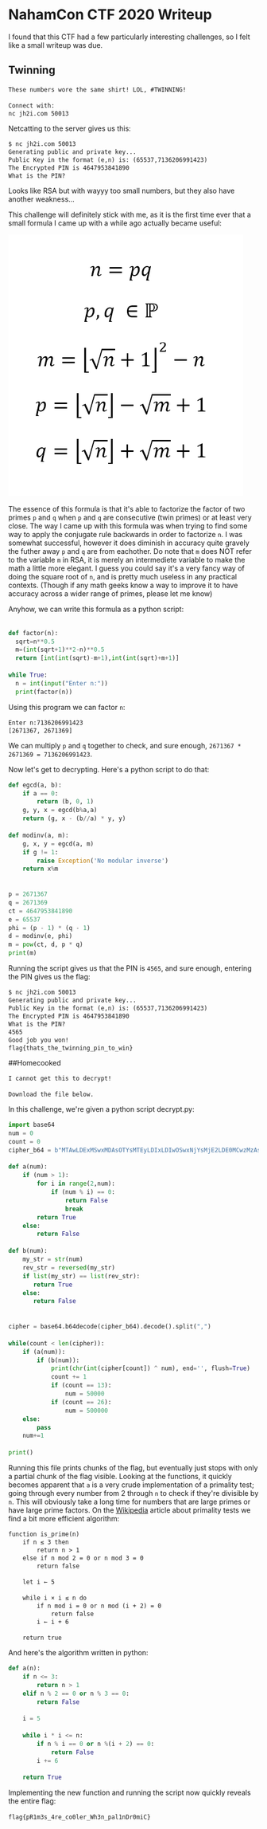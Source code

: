 # NahamCon CTF 2020 Writeup

I found that this CTF had a few particularly interesting challenges, so I felt like a small writeup was due.

## Twinning

```
These numbers wore the same shirt! LOL, #TWINNING!

Connect with:
nc jh2i.com 50013
```

Netcatting to the server gives us this:

```
$ nc jh2i.com 50013
Generating public and private key...
Public Key in the format (e,n) is: (65537,7136206991423)
The Encrypted PIN is 4647953841890
What is the PIN?
```
Looks like RSA but with wayyy too small numbers, but they also have another weakness...

This challenge will definitely stick with me, as it is the first time ever that a small formula I came up with a while ago actually became useful:

![alt text](twinning/formula.png "Reverse Conjugate")

The essence of this formula is that it's able to factorize the factor of two primes `p` and `q` when `p` and `q` are consecutive (twin primes) or at least very close. The way I came up with this formula was when trying to find some way to apply the conjugate rule backwards in order to factorize `n`. I was somewhat successful, however it does diminish in accuracy quite gravely the futher away `p` and `q` are from eachother. Do note that `m` does NOT refer to the variable `m` in RSA, it is merely an intermediete variable to make the math a little more elegant. I guess you could say it's a very fancy way of doing the square root of `n`, and is pretty much useless in any practical contexts. (Though if any math geeks know a way to improve it to have accuracy across a wider range of primes, please let me know)

Anyhow, we can write this formula as a python script:

```python

def factor(n):
  sqrt=n**0.5
  m=(int(sqrt+1)**2-n)**0.5
  return [int(int(sqrt)-m+1),int(int(sqrt)+m+1)]

while True:
  n = int(input("Enter n:"))
  print(factor(n))

```

Using this program we can factor `n`:

```
Enter n:7136206991423
[2671367, 2671369]
```

We can multiply `p` and `q` together to check, and sure enough, `2671367 * 2671369 = 7136206991423`.

Now let's get to decrypting. Here's a python script to do that:

```python
def egcd(a, b):
    if a == 0:
        return (b, 0, 1)
    g, y, x = egcd(b%a,a)
    return (g, x - (b//a) * y, y)

def modinv(a, m):
    g, x, y = egcd(a, m)
    if g != 1:
        raise Exception('No modular inverse')
    return x%m


p = 2671367
q = 2671369
ct = 4647953841890
e = 65537
phi = (p - 1) * (q - 1)
d = modinv(e, phi)
m = pow(ct, d, p * q)
print(m)
```
Running the script gives us that the PIN is `4565`, and sure enough, entering the PIN gives us the flag:

```
$ nc jh2i.com 50013
Generating public and private key...
Public Key in the format (e,n) is: (65537,7136206991423)
The Encrypted PIN is 4647953841890
What is the PIN?
4565
Good job you won!
flag{thats_the_twinning_pin_to_win}
```

##Homecooked

```
I cannot get this to decrypt!

Download the file below.
```

In this challenge, we're given a python script decrypt.py:

```python
import base64
num = 0
count = 0
cipher_b64 = b"MTAwLDExMSwxMDAsOTYsMTEyLDIxLDIwOSwxNjYsMjE2LDE0MCwzMzAsMzE4LDMyMSw3MDIyMSw3MDQxNCw3MDU0NCw3MTQxNCw3MTgxMCw3MjIxMSw3MjgyNyw3MzAwMCw3MzMxOSw3MzcyMiw3NDA4OCw3NDY0Myw3NTU0MiwxMDAyOTAzLDEwMDgwOTQsMTAyMjA4OSwxMDI4MTA0LDEwMzUzMzcsMTA0MzQ0OCwxMDU1NTg3LDEwNjI1NDEsMTA2NTcxNSwxMDc0NzQ5LDEwODI4NDQsMTA4NTY5NiwxMDkyOTY2LDEwOTQwMDA="

def a(num):
    if (num > 1):
        for i in range(2,num):
            if (num % i) == 0:
                return False
                break
        return True
    else:
        return False
       
def b(num):
    my_str = str(num)
    rev_str = reversed(my_str)
    if list(my_str) == list(rev_str):
       return True
    else:
       return False


cipher = base64.b64decode(cipher_b64).decode().split(",")

while(count < len(cipher)):
    if (a(num)):
        if (b(num)):
            print(chr(int(cipher[count]) ^ num), end='', flush=True)
            count += 1
            if (count == 13):
                num = 50000
            if (count == 26):
                num = 500000
    else:
        pass
    num+=1

print()
```

Running this file prints chunks of the flag, but eventually just stops with only a partial chunk of the flag visible. Looking at the functions, it quickly becomes apparent that `a` is a very crude implementation of a primality test; going through every number from 2 through `n` to check if they're divisible by `n`. This will obviously take a long time for numbers that are large primes or have large prime factors. On the [Wikipedia](https://en.wikipedia.org/wiki/Primality_test#Pseudocode) article about primality tests we find a bit more efficient algorithm:

```
function is_prime(n)
    if n ≤ 3 then
        return n > 1
    else if n mod 2 = 0 or n mod 3 = 0
        return false

    let i ← 5

    while i × i ≤ n do
        if n mod i = 0 or n mod (i + 2) = 0
            return false
        i ← i + 6

    return true
```
And here's the algorithm written in python:

```python
def a(n):
    if n <= 3:
        return n > 1
    elif n % 2 == 0 or n % 3 == 0:
        return False

    i = 5

    while i * i <= n:
        if n % i == 0 or n %(i + 2) == 0:
            return False
        i += 6

    return True
```

Implementing the new function and running the script now quickly reveals the entire flag:

`flag{pR1m3s_4re_co0ler_Wh3n_pal1nDr0miC}`